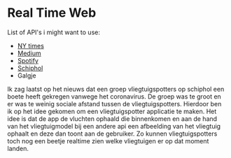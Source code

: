 # Real Time Web

List of API's i might want to use: 

* [NY times](https://developer.nytimes.com/apis)
* [Medium](https://github.com/Medium/medium-api-docs)
* [Spotify](https://developer.spotify.com/)
* [Schiphol](https://www.schiphol.nl/nl/developer-center/pagina/explore-all-schiphols-apis-in-the-developer-center/)
* Galgje


Ik zag laatst op het nieuws dat een groep vliegtuigspotters op schiphol een boete heeft gekregen vanwege het coronavirus. De groep was te groot en er was te weinig sociale afstand tussen de vliegtuigspotters. Hierdoor ben ik op het idee gekomen om een vliegtuigspotter applicatie te maken. Het idee is dat de app de vluchten ophaald die binnenkomen en aan de hand van het vliegtuigmodel bij een andere api een afbeelding van het vliegtuig ophaalt en deze dan toont aan de gebruiker. Zo kunnen vliegtuigspotters toch nog een beetje realtime zien welke vliegtuigen er op dat moment landen.